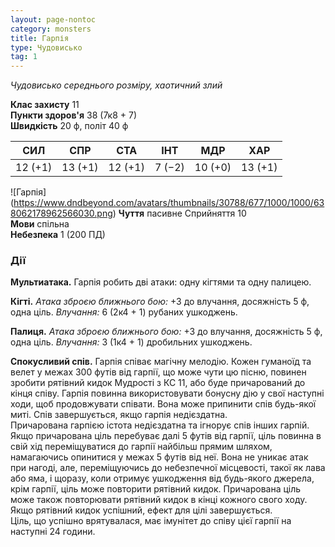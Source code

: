 ```yaml
---
layout: page-nontoc
category: monsters
title: Гарпія
type: Чудовисько
tag: 1
---
```


_Чудовисько середнього розміру, хаотичний злий_

**Клас захисту** 11    
**Пункти здоров'я** 38 (7к8 + 7)    
**Швидкість** 20 ф, політ 40 ф

| СИЛ     | СПР     | СТА     | ІНТ    | МДР     | ХАР     |
| ------- | ------- | ------- | ------ | ------- | ------- |
| 12 (+1) | 13 (+1) | 12 (+1) | 7 (−2) | 10 (+0) | 13 (+1) |

!\[Гарпія\](https://www.dndbeyond.com/avatars/thumbnails/30788/677/1000/1000/638062178962566030.png) **Чуття** пасивне Сприйняття 10    
**Мови** спільна    
**Небезпека** 1 (200 ПД)

### Дії
**Мультиатака.** Гарпія робить дві атаки: одну кігтями та одну палицею.    

**Кігті.** _Атака зброєю ближнього бою:_ +3 до влучання, досяжність 5 ф, одна ціль. _Влучання:_ 6 (2к4 + 1) рубаних ушкоджень.    

**Палиця.** _Атака зброєю ближнього бою:_ +3 до влучання, досяжність 5 ф, одна ціль. _Влучання:_ 3 (1к4 + 1) дробильних ушкоджень.    

**Спокусливий спів.** Гарпія співає магічну мелодію. Кожен гуманоїд та велет у межах 300 футів від гарпії, що може чути цю пісню, повинен зробити рятівний кидок Мудрості з КС 11, або буде причарований до кінця співу. Гарпія повинна використовувати бонусну дію у свої наступні ходи, щоб продовжувати співати. Вона може припинити спів будь-якої миті. Спів завершується, якщо гарпія недієздатна.    
Причарована гарпією істота недієздатна та ігнорує спів інших гарпій. Якщо причарована ціль перебуває далі 5 футів від гарпії, ціль повинна в свій хід переміщуватися до гарпії найбільш прямим шляхом, намагаючись опинитися у межах 5 футів від неї. Вона не уникає атак при нагоді, але, переміщуючись до небезпечної місцевості, такої як лава або яма, і щоразу, коли отримує ушкодження від будь-якого джерела, крім гарпії, ціль може повторити рятівний кидок. Причарована ціль може також повторювати рятівний кидок в кінці кожного свого ходу. Якщо рятівний кидок успішний, ефект для цілі завершується.    
Ціль, що успішно врятувалася, має імунітет до співу цієї гарпії на наступні 24 години.
